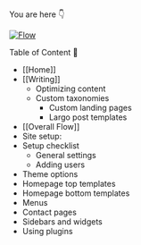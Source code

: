 You are here :point_down: 

[![Flow](https://hyipworld.github.io/images/github/doc/hyipworld.png)](https://github.com/bramp/js-sequence-diagrams)


Table of Content :scroll: 
* [[Home]]
* [[Writing]]
  * Optimizing content
  * Custom taxonomies
    * Custom landing pages
    * Largo post templates
* [[Overall Flow]]
* Site setup:
* Setup checklist
  * General settings
  * Adding users
* Theme options
* Homepage top templates
* Homepage bottom templates
* Menus
* Contact pages
* Sidebars and widgets
* Using plugins